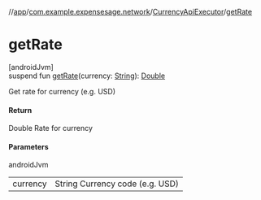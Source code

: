 //[app](../../../index.md)/[com.example.expensesage.network](../index.md)/[CurrencyApiExecutor](index.md)/[getRate](get-rate.md)

# getRate

[androidJvm]\
suspend fun [getRate](get-rate.md)(currency: [String](https://kotlinlang.org/api/latest/jvm/stdlib/kotlin/-string/index.html)): [Double](https://kotlinlang.org/api/latest/jvm/stdlib/kotlin/-double/index.html)

Get rate for currency (e.g. USD)

#### Return

Double Rate for currency

#### Parameters

androidJvm

| | |
|---|---|
| currency | String Currency code (e.g. USD) |
